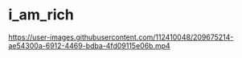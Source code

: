 # i_am_rich

https://user-images.githubusercontent.com/112410048/209675214-ae54300a-6912-4469-bdba-4fd09115e06b.mp4
